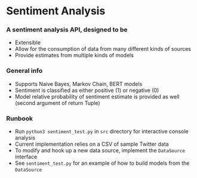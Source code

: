 # Sentiment Analysis
### A sentiment analysis API, designed to be
* Extensible 
* Allow for the consumption of data from many different kinds of sources
* Provide estimates from multiple kinds of models
### General info
* Supports Naive Bayes, Markov Chain, BERT models
* Sentiment is classified as either positive (1) or negative (0)
* Model relative probability of sentiment estimate is provided as well (second argument of return Tuple)
### Runbook
* Run `python3 sentiment_test.py` in `src` directory for interactive console analysis
* Current implementation relies on a CSV of sample Twitter data
* To modify and hook up a new data source, implement the `DataSource` interface
* See `sentiment_test.py` for an example of how to build models from the `DataSource`
 